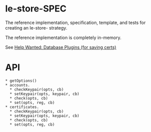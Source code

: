 # le-store-SPEC

The reference implementation, specification, template, and tests for creating an le-store- strategy.

The reference implementation is completely in-memory.

See [Help Wanted: Database Plugins (for saving certs)](https://github.com/Daplie/node-letsencrypt/issues/39)

API
===

```
* getOptions()
* accounts.
  * checkKeypair(opts, cb)
  * setKeypair(opts, keypair, cb)
  * check(opts, cb)
  * set(opts, reg, cb)
* certificates.
  * checkKeypair(opts, cb)
  * setKeypair(opts, keypair, cb)
  * check(opts, cb)
  * set(opts, reg, cb)
```
